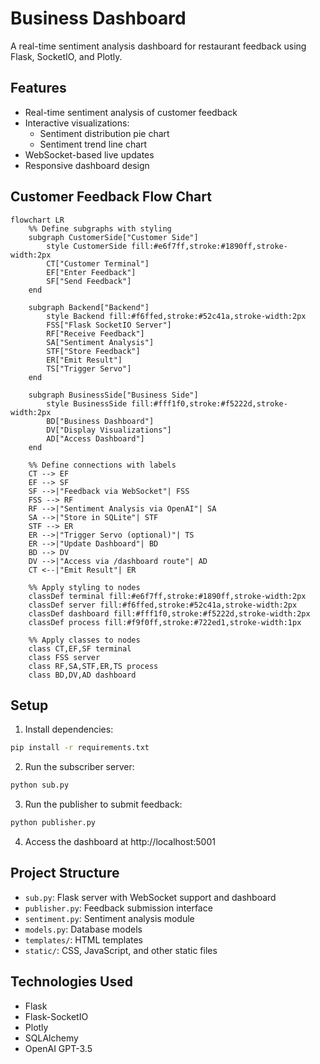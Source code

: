 # Business Dashboard

A real-time sentiment analysis dashboard for restaurant feedback using Flask, SocketIO, and Plotly.

## Features

- Real-time sentiment analysis of customer feedback
- Interactive visualizations:
  - Sentiment distribution pie chart
  - Sentiment trend line chart
- WebSocket-based live updates
- Responsive dashboard design

## Customer Feedback Flow Chart

```mermaid
flowchart LR
    %% Define subgraphs with styling
    subgraph CustomerSide["Customer Side"]
        style CustomerSide fill:#e6f7ff,stroke:#1890ff,stroke-width:2px
        CT["Customer Terminal"]
        EF["Enter Feedback"]
        SF["Send Feedback"]
    end

    subgraph Backend["Backend"]
        style Backend fill:#f6ffed,stroke:#52c41a,stroke-width:2px
        FSS["Flask SocketIO Server"]
        RF["Receive Feedback"]
        SA["Sentiment Analysis"]
        STF["Store Feedback"]
        ER["Emit Result"]
        TS["Trigger Servo"]
    end

    subgraph BusinessSide["Business Side"]
        style BusinessSide fill:#fff1f0,stroke:#f5222d,stroke-width:2px
        BD["Business Dashboard"]
        DV["Display Visualizations"]
        AD["Access Dashboard"]
    end

    %% Define connections with labels
    CT --> EF
    EF --> SF
    SF -->|"Feedback via WebSocket"| FSS
    FSS --> RF
    RF -->|"Sentiment Analysis via OpenAI"| SA
    SA -->|"Store in SQLite"| STF
    STF --> ER
    ER -->|"Trigger Servo (optional)"| TS
    ER -->|"Update Dashboard"| BD
    BD --> DV
    DV -->|"Access via /dashboard route"| AD
    CT <--|"Emit Result"| ER

    %% Apply styling to nodes
    classDef terminal fill:#e6f7ff,stroke:#1890ff,stroke-width:2px
    classDef server fill:#f6ffed,stroke:#52c41a,stroke-width:2px
    classDef dashboard fill:#fff1f0,stroke:#f5222d,stroke-width:2px
    classDef process fill:#f9f0ff,stroke:#722ed1,stroke-width:1px

    %% Apply classes to nodes
    class CT,EF,SF terminal
    class FSS server
    class RF,SA,STF,ER,TS process
    class BD,DV,AD dashboard
```

## Setup

1. Install dependencies:
```bash
pip install -r requirements.txt
```

2. Run the subscriber server:
```bash
python sub.py
```

3. Run the publisher to submit feedback:
```bash
python publisher.py
```

4. Access the dashboard at http://localhost:5001

## Project Structure

- `sub.py`: Flask server with WebSocket support and dashboard
- `publisher.py`: Feedback submission interface
- `sentiment.py`: Sentiment analysis module
- `models.py`: Database models
- `templates/`: HTML templates
- `static/`: CSS, JavaScript, and other static files

## Technologies Used

- Flask
- Flask-SocketIO
- Plotly
- SQLAlchemy
- OpenAI GPT-3.5 